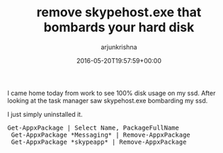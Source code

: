 ﻿---
id: 83
title: remove skypehost.exe that bombards your hard disk
date: 2016-05-20T19:57:59+00:00
author: arjunkrishna
layout: post
guid: http://blog.arjunkrishna.us/?p=83
permalink: /2016/05/20/remove-skypehost-exe-that-bombards-your-hard-disk/
categories:
  - how-to
  - powershell
---
I came home today from work to see 100% disk usage on my ssd. After looking at the task manager saw skypehost.exe bombarding my ssd.

I just simply uninstalled it.

<pre class="lang:ps decode:true ">Get-AppxPackage | Select Name, PackageFullName
 Get-AppxPackage *Messaging* | Remove-AppxPackage
 Get-AppxPackage *skypeapp* | Remove-AppxPackage</pre>

&nbsp;
